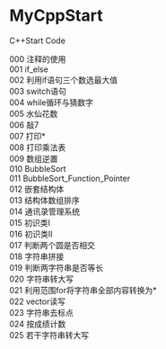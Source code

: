 # MyCppStart
C++Start Code

000 注释的使用  
001 if_else  
002 利用if语句三个数选最大值  
003 switch语句  
004 while循环与猜数字  
005 水仙花数  
006 敲7  
007 打印*  
008 打印乘法表  
009 数组逆置  
010 BubbleSort  
011 BubbleSort_Function_Pointer  
012 嵌套结构体  
013 结构体数组排序  
014 通讯录管理系统  
015 初识类I  
016 初识类II  
017 判断两个圆是否相交  
018 字符串拼接  
019 判断两字符串是否等长  
020 字符串转大写  
021 利用范围for将字符串全部内容转换为*  
022 vector读写  
023 字符串去标点  
024 按成绩计数  
025 若干字符串转大写
